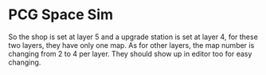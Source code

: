 # PCG Space Sim
 
So the shop is set at layer 5 and a upgrade station is set at layer 4, for these two layers, they have only one map. As for other layers, the map number is changing from 2 to 4 per layer. They should show up in editor too for easy changing.  

